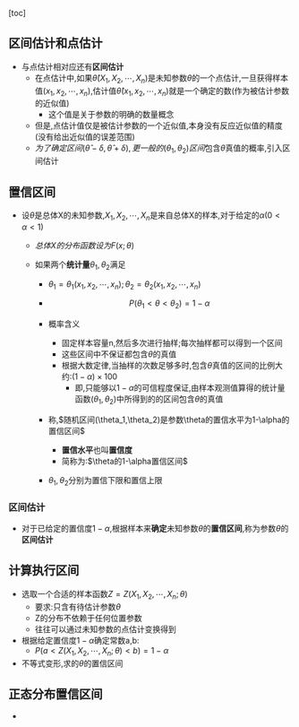 [toc]

## 区间估计和点估计

- 与点估计相对应还有**区间估计**
  - 在点估计中,如果$\hat{\theta}(X_1,X_2,\cdots,X_n)$是未知参数$\theta$的一个点估计,一旦获得样本值$(x_1,x_2,\cdots,x_n)$,估计值$\hat{\theta}(x_1,x_2,\cdots,x_n)$就是一个确定的数(作为被估计参数的近似值)
    - 这个值是关于参数的明确的数量概念
  - 但是,点估计值仅是被估计参数的一个近似值,本身没有反应近似值的精度(没有给出近似值的误差范围)
  - $为了确定区间(\hat\theta-\delta,\hat\theta+\delta),更一般的(\theta_1,\theta_2)区间$包含$\theta$真值的概率,引入区间估计

## 置信区间

- 设$\theta$是总体X的未知参数,$X_1,X_2,\cdots,X_n$是来自总体X的样本,对于给定的$\alpha(0<\alpha<1)$

  - $总体X的分布函数设为F(x;\theta)$

  - 如果两个**统计量**$\theta_1,\theta_2$满足

    - $\theta_1=\theta_1(x_1,x_2,\cdots,x_n);\theta_2=\theta_2(x_1,x_2,\cdots,x_n)$

    - $$
      P(\theta_1<\theta<\theta_2)=1-\alpha
      $$

    - 概率含义

      - 固定样本容量n,然后多次进行抽样;每次抽样都可以得到一个区间
      - 这些区间中不保证都包含$\theta$的真值
      - 根据大数定律,当抽样的次数足够多时,包含$\theta$真值的区间的比例大约:$(1-\alpha)\times100%$
        - 即,只能够以$1-\alpha$的可信程度保证,由样本观测值算得的统计量函数($\theta_1,\theta_2$)中所得到的的区间包含$\theta$的真值

    - 称,$随机区间(\theta_1,\theta_2)是参数\theta的置信水平为1-\alpha的置信区间$

      - **置信水平**也叫**置信度**
      - 简称为:$\theta的1-\alpha置信区间$

    - $\theta_1,\theta_2$分别为置信下限和置信上限


### 区间估计

- 对于已给定的置信度$1-\alpha$,根据样本来**确定**未知参数$\theta$的**置信区间**,称为参数$\theta$的**区间估计**

## 计算执行区间

- 选取一个合适的样本函数$Z=Z(X_1,X_2,\cdots,X_n;\theta)$
  - 要求:只含有待估计参数$\theta$
  - Z的分布不依赖于任何位置参数
  - 往往可以通过未知参数的点估计变换得到
- 根据给定置信度$1-\alpha$确定常数a,b:
  - $P(a<Z(X_1,X_2,\cdots,X_n;\theta)<b)=1-\alpha$
- 不等式变形,求的$\theta$的置信区间

## 正态分布置信区间

- 

